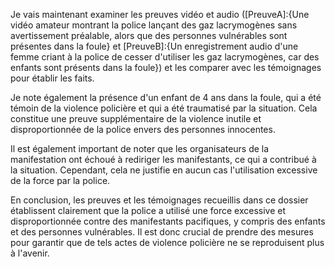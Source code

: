 Je vais maintenant examiner les preuves vidéo et audio ([PreuveA]:{Une vidéo amateur montrant la police lançant des gaz lacrymogènes sans avertissement préalable, alors que des personnes vulnérables sont présentes dans la foule} et [PreuveB]:{Un enregistrement audio d'une femme criant à la police de cesser d'utiliser les gaz lacrymogènes, car des enfants sont présents dans la foule}) et les comparer avec les témoignages pour établir les faits.

Je note également la présence d'un enfant de 4 ans dans la foule, qui a été témoin de la violence policière et qui a été traumatisé par la situation. Cela constitue une preuve supplémentaire de la violence inutile et disproportionnée de la police envers des personnes innocentes.

Il est également important de noter que les organisateurs de la manifestation ont échoué à rediriger les manifestants, ce qui a contribué à la situation. Cependant, cela ne justifie en aucun cas l'utilisation excessive de la force par la police.

En conclusion, les preuves et les témoignages recueillis dans ce dossier établissent clairement que la police a utilisé une force excessive et disproportionnée contre des manifestants pacifiques, y compris des enfants et des personnes vulnérables. Il est donc crucial de prendre des mesures pour garantir que de tels actes de violence policière ne se reproduisent plus à l'avenir.